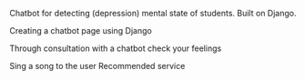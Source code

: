 Chatbot for detecting (depression) mental state of students. Built on Django. 

Creating a chatbot page using Django

Through consultation with a chatbot check your feelings

Sing a song to the user Recommended service
